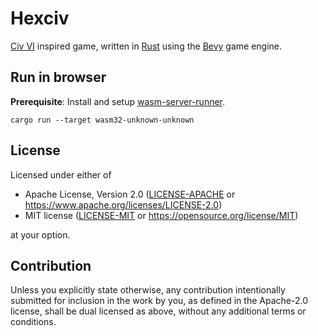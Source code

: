 # Hexciv

[Civ VI] inspired game, written in [Rust] using the [Bevy] game engine.

[Bevy]: https://bevyengine.org/
[Civ VI]: https://civilization.fandom.com/wiki/Civilization_VI
[Rust]: https://www.rust-lang.org/

## Run in browser

**Prerequisite**: Install and setup [wasm-server-runner].

```
cargo run --target wasm32-unknown-unknown
```

[wasm-server-runner]: https://github.com/jakobhellermann/wasm-server-runner

## License

Licensed under either of

* Apache License, Version 2.0
  ([LICENSE-APACHE] or https://www.apache.org/licenses/LICENSE-2.0)
* MIT license
  ([LICENSE-MIT] or https://opensource.org/license/MIT)

at your option.

[LICENSE-APACHE]: LICENSE-APACHE
[LICENSE-MIT]: LICENSE-MIT

## Contribution

Unless you explicitly state otherwise, any contribution intentionally submitted
for inclusion in the work by you, as defined in the Apache-2.0 license, shall be
dual licensed as above, without any additional terms or conditions.
